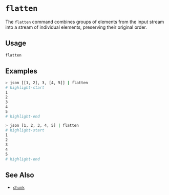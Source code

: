 # `flatten`

The `flatten` command combines groups of elements from the input stream into a stream of individual elements, preserving their original order.

## Usage

```bash
flatten
```

## Examples

```bash
> json [[1, 2], 3, [4, 5]] | flatten
# highlight-start
​1
​2
​3
​4
​5
# highlight-end
```

```bash title="An already flat stream of elements would be unchanged"
> json [1, 2, 3, 4, 5] | flatten
# highlight-start
​1
​2
​3
​4
​5
# highlight-end
```

## See Also

- [`chunk`](./chunk.md)
